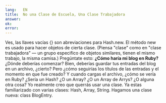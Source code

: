 ```yaml
---
lang:   EN
title:  No una Clase de Escuela, Una Clase Trabajadora
answer: 
ok:     
error:  
---
```


Ves, las llaves vac&iacute;as {} son abreviaciones para Hash.new. El m&eacute;todo new
                es usado para hacer objetos de cierta clase. (Piensa "clase" como en "clase
                trabajadora" &mdash; un grupo especifico de objetos similares, tienen el
                mismo trabajo, la misma camisa.)
    Preg&uacute;ntate esto: __&iquest;C&oacute;mo har&iacute;a mi blog en Ruby?__ &iquest;D&oacute;nde deber&iacute;as
                comenzar? Bien, deber&iacute;as guardar tus entradas del blog en un archivo, &iquest;cierto?
                Pero &iquest;c&oacute;mo seguir&iacute;as los t&iacute;tulos de las entradas y el momento en que fue creado?
                Y cuando cargas el archivo, &iquest;c&oacute;mo se ver&iacute;a en Ruby? &iquest;Ser&iacute;a un Hash? &iquest;O un Array? &iquest;O
                un Array de Arrys? &iquest;O alguna otra cosa?
Yo realmente creo que querr&aacute;s usar una clase. Ya estas familiarizado con varias clases: Hash, Array, String.
    Hagamos una clase nueva: 
    class BlogEntry.
